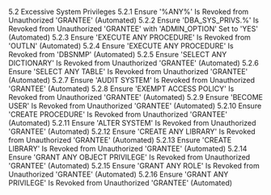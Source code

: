 5.2 Excessive System Privileges 
5.2.1 Ensure '%ANY%' Is Revoked from Unauthorized 'GRANTEE' (Automated) 
5.2.2 Ensure 'DBA_SYS_PRIVS.%' Is Revoked from Unauthorized 'GRANTEE' with 'ADMIN_OPTION' Set to 'YES' (Automated) 
5.2.3 Ensure 'EXECUTE ANY PROCEDURE' Is Revoked from 'OUTLN' (Automated) 
5.2.4 Ensure 'EXECUTE ANY PROCEDURE' Is Revoked from 'DBSNMP' (Automated) 
5.2.5 Ensure 'SELECT ANY DICTIONARY' Is Revoked from Unauthorized 'GRANTEE' (Automated) 
5.2.6 Ensure 'SELECT ANY TABLE' Is Revoked from Unauthorized 'GRANTEE' (Automated) 
5.2.7 Ensure 'AUDIT SYSTEM' Is Revoked from Unauthorized 'GRANTEE' (Automated) 
5.2.8 Ensure 'EXEMPT ACCESS POLICY' Is Revoked from Unauthorized 'GRANTEE' (Automated) 
5.2.9 Ensure 'BECOME USER' Is Revoked from Unauthorized 'GRANTEE' (Automated) 
5.2.10 Ensure 'CREATE PROCEDURE' Is Revoked from Unauthorized 'GRANTEE' (Automated) 
5.2.11 Ensure 'ALTER SYSTEM' Is Revoked from Unauthorized 'GRANTEE' (Automated) 
5.2.12 Ensure 'CREATE ANY LIBRARY' Is Revoked from Unauthorized 'GRANTEE' (Automated) 
5.2.13 Ensure 'CREATE LIBRARY' Is Revoked from Unauthorized 'GRANTEE' (Automated) 
5.2.14 Ensure 'GRANT ANY OBJECT PRIVILEGE' Is Revoked from Unauthorized 'GRANTEE' (Automated) 
5.2.15 Ensure 'GRANT ANY ROLE' Is Revoked from Unauthorized 'GRANTEE' (Automated) 
5.2.16 Ensure 'GRANT ANY PRIVILEGE' Is Revoked from Unauthorized 'GRANTEE' (Automated) 